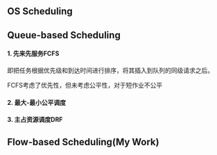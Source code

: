 
## OS Scheduling

## Queue-based Scheduling

#### 1. 先来先服务FCFS

即把任务根据优先级和到达时间进行排序，将其插入到队列的同级请求之后。

FCFS考虑了优先性，但未考虑公平性，对于短作业不公平

#### 2. 最大-最小公平调度


#### 3. 主占资源调度DRF

## Flow-based Scheduling(My Work)
